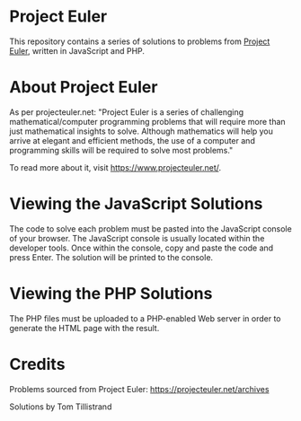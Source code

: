 # Project Euler

This repository contains a series of solutions to problems from [Project Euler](www.projecteuler.com), written in JavaScript and PHP.

# About Project Euler

As per projecteuler.net: "Project Euler is a series of challenging mathematical/computer programming problems that will require more than just mathematical insights to solve. Although mathematics will help you arrive at elegant and efficient methods, the use of a computer and programming skills will be required to solve most problems."

To read more about it, visit https://www.projecteuler.net/.

# Viewing the JavaScript Solutions

The code to solve each problem must be pasted into the JavaScript console of your browser. The JavaScript console is usually located within the developer tools. Once within the console, copy and paste the code and press Enter. The solution will be printed to the console.

# Viewing the PHP Solutions

The PHP files must be uploaded to a PHP-enabled Web server in order to generate the HTML page with the result.

# Credits

Problems sourced from Project Euler: https://projecteuler.net/archives

Solutions by Tom Tillistrand
